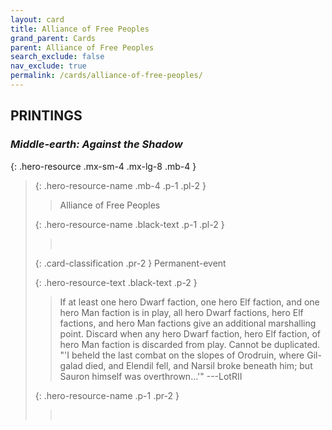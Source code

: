 ```yaml
---
layout: card
title: Alliance of Free Peoples
grand_parent: Cards
parent: Alliance of Free Peoples
search_exclude: false
nav_exclude: true
permalink: /cards/alliance-of-free-peoples/
---
```


## PRINTINGS


### _Middle-earth: Against the Shadow_

{: .hero-resource .mx-sm-4 .mx-lg-8 .mb-4 }
> {: .hero-resource-name .mb-4 .p-1 .pl-2 }
> > <div class="card-mp"></div>
> > <div class="card-name">Alliance of Free Peoples</div>
>
> {: .hero-resource-name .black-text .p-1 .pl-2 }
> > &nbsp;
>
> {: .card-classification .pr-2 }
> Permanent-event
>
> {: .hero-resource-text .black-text .p-2 }
> > If at least one hero Dwarf faction, one hero Elf faction, and one hero Man faction is in play, all hero Dwarf factions, hero Elf factions, and hero Man factions give an additional marshalling point. Discard when any hero Dwarf faction, hero Elf faction, of hero Man faction is discarded from play. Cannot be duplicated.  "'I beheld the last combat on the slopes of Orodruin, where Gil-galad died, and Elendil fell, and Narsil broke beneath him; but Sauron himself was overthrown...'" ---LotRII 
> 
> {: .hero-resource-name .p-1 .pr-2 }
> > <div class="card-shield"></div>
> > <div class="card-corruption">&nbsp;</div>
